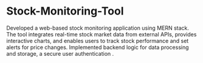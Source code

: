 # Stock-Monitoring-Tool
Developed a web-based stock monitoring application using MERN stack. The tool integrates real-time stock market data from external APIs, provides interactive charts, and enables users to track stock performance and set alerts for price changes. Implemented backend logic for data processing and storage, a secure user authentication .
